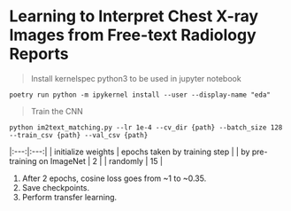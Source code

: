 # Learning to Interpret Chest X-ray Images from Free-text Radiology Reports

> Install kernelspec python3 to be used in jupyter notebook
```
poetry run python -m ipykernel install --user --display-name "eda"
```
> Train the CNN
```
python im2text_matching.py --lr 1e-4 --cv_dir {path} --batch_size 128 --train_csv {path} --val_csv {path}
```
|:---:|:---:|
| initialize weights | epochs taken by training step |
| by pre-training on ImageNet | 2 |
| randomly | 15 |
1. After 2 epochs, cosine loss goes from ~1 to ~0.35.
2. Save checkpoints. 
3. Perform transfer learning.